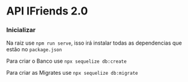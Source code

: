 # API IFriends 2.0

### Inicializar

Na raiz use `npm run serve`, isso irá instalar todas as dependencias que estão no `package.json`

Para criar o Banco use `npx sequelize db:create`

Para criar as Migrates use `npx sequelize db:migrate`